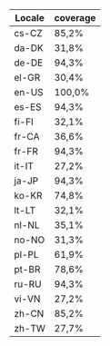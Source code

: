 ﻿| Locale | coverage |
| ------ | -------- |
| cs-CZ | 85,2% |
| da-DK | 31,8% |
| de-DE | 94,3% |
| el-GR | 30,4% |
| en-US | 100,0% |
| es-ES | 94,3% |
| fi-FI | 32,1% |
| fr-CA | 36,6% |
| fr-FR | 94,3% |
| it-IT | 27,2% |
| ja-JP | 94,3% |
| ko-KR | 74,8% |
| lt-LT | 32,1% |
| nl-NL | 35,1% |
| no-NO | 31,3% |
| pl-PL | 61,9% |
| pt-BR | 78,6% |
| ru-RU | 94,3% |
| vi-VN | 27,2% |
| zh-CN | 85,2% |
| zh-TW | 27,7% |

